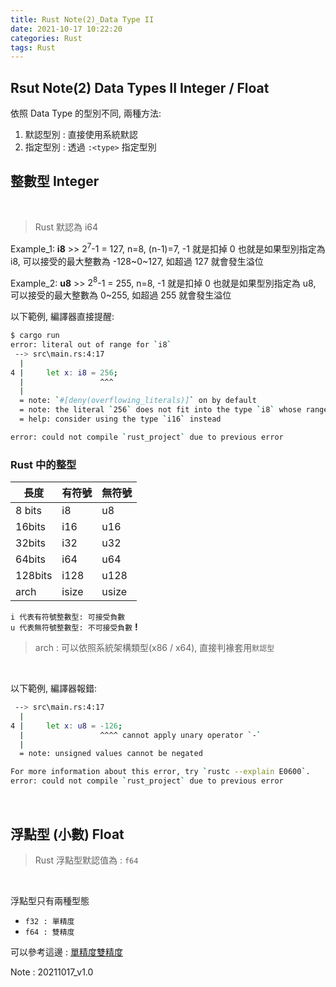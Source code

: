 ```yaml
---
title: Rust Note(2)_Data Type II
date: 2021-10-17 10:22:20
categories: Rust
tags: Rust
---
```


## Rsut Note(2) Data Types II Integer / Float

依照 Data Type 的型別不同, 兩種方法:

1. 默認型別 : 直接使用系統默認
2. 指定型別 : 透過 `:<type>` 指定型別

<!--more-->

## 整數型 Integer

</br>

> Rust 默認為 i64

Example_1: **i8** >> $2^7$-1 = 127, n=8, (n-1)=7, -1 就是扣掉 0
也就是如果型別指定為 i8, 可以接受的最大整數為 -128~0~127,
如超過 127 就會發生溢位

Example_2: **u8** >> $2^8$-1 = 255, n=8, -1 就是扣掉 0
也就是如果型別指定為 u8, 可以接受的最大整數為 0~255,
如超過 255 就會發生溢位

以下範例, 編譯器直接提醒:

```bash
$ cargo run
error: literal out of range for `i8`
 --> src\main.rs:4:17
  |
4 |     let x: i8 = 256;
  |                 ^^^
  |
  = note: `#[deny(overflowing_literals)]` on by default
  = note: the literal `256` does not fit into the type `i8` whose range is `-128..=127`
  = help: consider using the type `i16` instead

error: could not compile `rust_project` due to previous error
```

### Rust 中的整型

| 長度    | 有符號 | 無符號 |
| ------- | :----- | :----- |
| 8 bits  | i8     | u8     |
| 16bits  | i16    | u16    |
| 32bits  | i32    | u32    |
| 64bits  | i64    | u64    |
| 128bits | i128   | u128   |
| arch    | isize  | usize  |

`i 代表有符號整數型: 可接受負數`  
`u 代表無符號整數型: 不可接受負數` **!**

> arch : 可以依照系統架構類型(x86 / x64), 直接判褖套用`默認型`

</br>

以下範例, 編譯器報錯:

```bash
 --> src\main.rs:4:17
  |
4 |     let x: u8 = -126;
  |                 ^^^^ cannot apply unary operator `-`
  |
  = note: unsigned values cannot be negated

For more information about this error, try `rustc --explain E0600`.
error: could not compile `rust_project` due to previous error
```

</br>

## 浮點型 (小數) Float

> Rust 浮點型默認值為 : `f64`

</br>

浮點型只有兩種型態

-   `f32 : 單精度`
-   `f64 : 雙精度`

可以參考這邊 : [單精度雙精度](https://zh.wikipedia.org/wiki/%E9%9B%99%E7%B2%BE%E5%BA%A6%E6%B5%AE%E9%BB%9E%E6%95%B8)

Note : 20211017_v1.0
